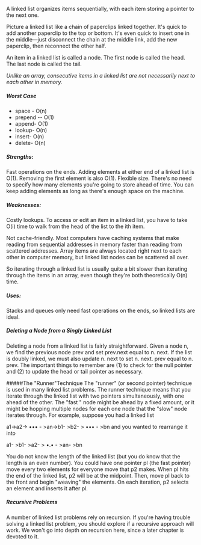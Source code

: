 
A linked list organizes items sequentially, with each item storing a pointer to the next one.

Picture a linked list like a chain of paperclips linked together. It's quick to add another paperclip to the top or bottom. It's even quick to insert one in the middle—just disconnect the chain at the middle link, add the new paperclip, then reconnect the other half.

An item in a linked list is called a node. The first node is called the head. The last node is called the tail.

_Unlike an array, consecutive items in a linked list are not necessarily next to each other in memory._

##### Worst Case
- space  - O(n)
- prepend -- O(1)
- append- O(1)
- lookup- O(n)
- insert- O(n)
- delete- O(n)

##### Strengths:
Fast operations on the ends. Adding elements at either end of a linked list is O(1). Removing the first element is also O(1).
Flexible size. There's no need to specify how many elements you're going to store ahead of time. You can keep adding elements as long as there's enough space on the machine.

##### Weaknesses:
Costly lookups. To access or edit an item in a linked list, you have to take O(i) time to walk from the head of the list to the ith item.

Not cache-friendly. Most computers have caching systems that make reading from sequential addresses in memory faster than reading from scattered addresses.
Array items are always located right next to each other in computer memory, but linked list nodes can be scattered all over.

So iterating through a linked list is usually quite a bit slower than iterating through the items in an array, even though they're both theoretically O(n) time.

##### Uses:
Stacks and queues only need fast operations on the ends, so linked lists are ideal.

##### Deleting a Node from a Singly Linked List
Deleting a node from a linked list is fairly straightforward. Given a node n, we find the previous node prev and set prev.next equal to n. next. If the list is doubly linked, we must also update n. next to set
n. next. prev equal to n. prev. The important things to remember are (1) to check for the null pointer and (2) to update the head or tail pointer as necessary.

#####The "Runner"Technique
The "runner" (or second pointer) technique is used in many linked list problems. The runner technique
means that you iterate through the linked list with two pointers simultaneously, with one ahead of the
other. The "fast " node might be ahead by a fixed amount, or it might be hopping multiple nodes for each
one node that the "slow" node iterates through.
For example, suppose you had a linked list 

a1->a2-> ••• - >an->b1- >b2- > ••• - >bn and you wanted to rearrange it into 

a1- >b1- >a2- > •.• - >an- >bn

You do not know the length of the linked list (but you
do know that the length is an even number).
You could have one pointer pl (the fast pointer) move every two elements for everyone move that p2
makes. When pl hits the end of the linked list, p2 will be at the midpoint. Then, move pl back to the front
and begin "weaving" the elements. On each iteration, p2 selects an element and inserts it after pl.
##### Recursive Problems
A number of linked list problems rely on recursion. If you're having trouble solving a linked list problem,
you should explore if a recursive approach will work. We won't go into depth on recursion here, since a later
chapter is devoted to it.



